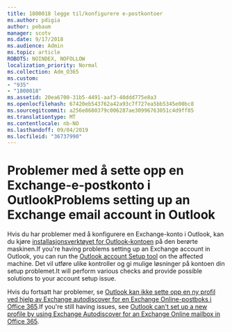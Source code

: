 ```yaml
---
title: 1800018 legge til/konfigurere e-postkontoer
ms.author: pdigia
author: pebaum
manager: scotv
ms.date: 9/17/2018
ms.audience: Admin
ms.topic: article
ROBOTS: NOINDEX, NOFOLLOW
localization_priority: Normal
ms.collection: Adm_O365
ms.custom:
- "935"
- "1800018"
ms.assetid: 20ea6700-31b5-4491-aaf3-40ddd775e8a3
ms.openlocfilehash: 67420eb543762a42a93c7f727ea5bb5345e00bc8
ms.sourcegitcommit: a256e8680379c006287ae30996763051c4d9ff85
ms.translationtype: MT
ms.contentlocale: nb-NO
ms.lasthandoff: 09/04/2019
ms.locfileid: "36737990"
---
```

# <a name="problems-setting-up-an-exchange-email-account-in-outlook"></a><span data-ttu-id="00cca-102">Problemer med å sette opp en Exchange-e-postkonto i Outlook</span><span class="sxs-lookup"><span data-stu-id="00cca-102">Problems setting up an Exchange email account in Outlook</span></span>

<span data-ttu-id="00cca-103">Hvis du har problemer med å konfigurere en Exchange-konto i Outlook, kan du kjøre [installasjonsverktøyet for Outlook-kontoen](https://aka.ms/SaRA-OutlookSetupProfile) på den berørte maskinen.</span><span class="sxs-lookup"><span data-stu-id="00cca-103">If you're having problems setting up an Exchange account in Outlook, you can run the [Outlook account Setup tool](https://aka.ms/SaRA-OutlookSetupProfile) on the affected machine.</span></span> <span data-ttu-id="00cca-104">Det vil utføre ulike kontroller og gi mulige løsninger på kontoen din setup problemet.</span><span class="sxs-lookup"><span data-stu-id="00cca-104">It will perform various checks and provide possible solutions to your account setup issue.</span></span>
  
<span data-ttu-id="00cca-105">Hvis du fortsatt har problemer, se [Outlook kan ikke sette opp en ny profil ved hjelp av Exchange autodiscover for en Exchange Online-postboks i Office 365](https://docs.microsoft.com/exchange/troubleshoot/outlook-profiles/cannot-set-up-profile-autodiscover).</span><span class="sxs-lookup"><span data-stu-id="00cca-105">If you're still having issues, see [Outlook can't set up a new profile by using Exchange Autodiscover for an Exchange Online mailbox in Office 365](https://docs.microsoft.com/exchange/troubleshoot/outlook-profiles/cannot-set-up-profile-autodiscover).</span></span>
  